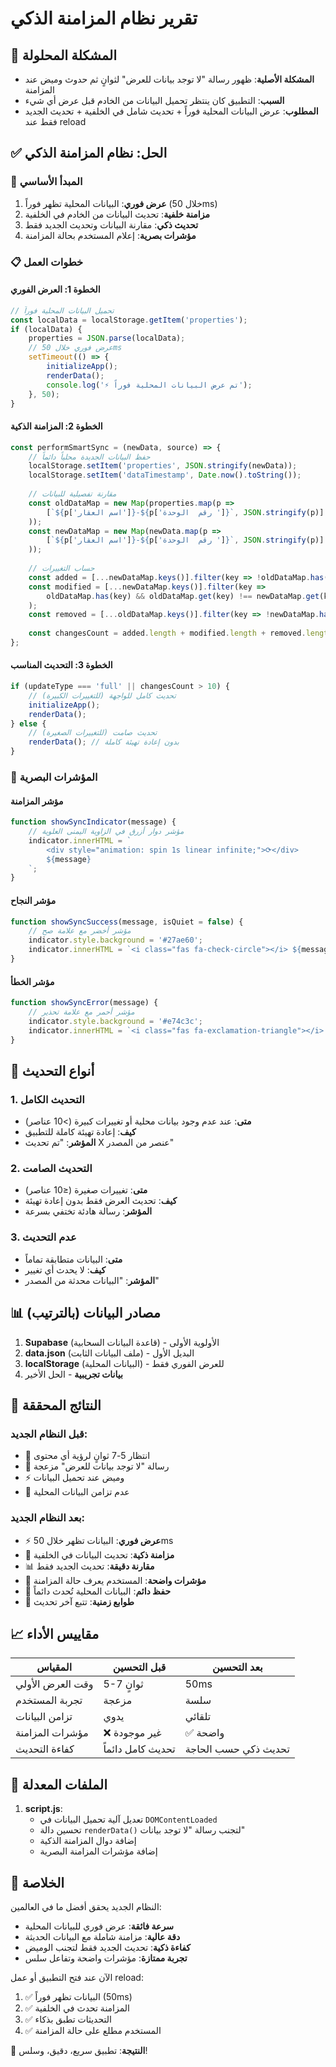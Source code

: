 # تقرير نظام المزامنة الذكي

## 🎯 المشكلة المحلولة
- **المشكلة الأصلية**: ظهور رسالة "لا توجد بيانات للعرض" لثوانٍ ثم حدوث وميض عند المزامنة
- **السبب**: التطبيق كان ينتظر تحميل البيانات من الخادم قبل عرض أي شيء
- **المطلوب**: عرض البيانات المحلية فوراً + تحديث شامل في الخلفية + تحديث الجديد فقط عند reload

## ✅ الحل: نظام المزامنة الذكي

### 🚀 المبدأ الأساسي
1. **عرض فوري**: البيانات المحلية تظهر فوراً (خلال 50ms)
2. **مزامنة خلفية**: تحديث البيانات من الخادم في الخلفية
3. **تحديث ذكي**: مقارنة البيانات وتحديث الجديد فقط
4. **مؤشرات بصرية**: إعلام المستخدم بحالة المزامنة

### 📋 خطوات العمل

#### الخطوة 1: العرض الفوري
```javascript
// تحميل البيانات المحلية فوراً
const localData = localStorage.getItem('properties');
if (localData) {
    properties = JSON.parse(localData);
    // عرض فوري خلال 50ms
    setTimeout(() => {
        initializeApp();
        renderData();
        console.log('⚡ تم عرض البيانات المحلية فوراً');
    }, 50);
}
```

#### الخطوة 2: المزامنة الذكية
```javascript
const performSmartSync = (newData, source) => {
    // حفظ البيانات الجديدة محلياً دائماً
    localStorage.setItem('properties', JSON.stringify(newData));
    localStorage.setItem('dataTimestamp', Date.now().toString());
    
    // مقارنة تفصيلية للبيانات
    const oldDataMap = new Map(properties.map(p => 
        [`${p['اسم العقار']}-${p['رقم  الوحدة ']}`, JSON.stringify(p)]
    ));
    const newDataMap = new Map(newData.map(p => 
        [`${p['اسم العقار']}-${p['رقم  الوحدة ']}`, JSON.stringify(p)]
    ));
    
    // حساب التغييرات
    const added = [...newDataMap.keys()].filter(key => !oldDataMap.has(key));
    const modified = [...newDataMap.keys()].filter(key => 
        oldDataMap.has(key) && oldDataMap.get(key) !== newDataMap.get(key)
    );
    const removed = [...oldDataMap.keys()].filter(key => !newDataMap.has(key));
    
    const changesCount = added.length + modified.length + removed.length;
};
```

#### الخطوة 3: التحديث المناسب
```javascript
if (updateType === 'full' || changesCount > 10) {
    // تحديث كامل للواجهة (للتغييرات الكبيرة)
    initializeApp();
    renderData();
} else {
    // تحديث صامت (للتغييرات الصغيرة)
    renderData(); // بدون إعادة تهيئة كاملة
}
```

### 🎨 المؤشرات البصرية

#### مؤشر المزامنة
```javascript
function showSyncIndicator(message) {
    // مؤشر دوار أزرق في الزاوية اليمنى العلوية
    indicator.innerHTML = `
        <div style="animation: spin 1s linear infinite;">⟳</div>
        ${message}
    `;
}
```

#### مؤشر النجاح
```javascript
function showSyncSuccess(message, isQuiet = false) {
    // مؤشر أخضر مع علامة صح
    indicator.style.background = '#27ae60';
    indicator.innerHTML = `<i class="fas fa-check-circle"></i> ${message}`;
}
```

#### مؤشر الخطأ
```javascript
function showSyncError(message) {
    // مؤشر أحمر مع علامة تحذير
    indicator.style.background = '#e74c3c';
    indicator.innerHTML = `<i class="fas fa-exclamation-triangle"></i> ${message}`;
}
```

## 🔄 أنواع التحديث

### 1. التحديث الكامل
- **متى**: عند عدم وجود بيانات محلية أو تغييرات كبيرة (>10 عناصر)
- **كيف**: إعادة تهيئة كاملة للتطبيق
- **المؤشر**: "تم تحديث X عنصر من المصدر"

### 2. التحديث الصامت
- **متى**: تغييرات صغيرة (≤10 عناصر)
- **كيف**: تحديث العرض فقط بدون إعادة تهيئة
- **المؤشر**: رسالة هادئة تختفي بسرعة

### 3. عدم التحديث
- **متى**: البيانات متطابقة تماماً
- **كيف**: لا يحدث أي تغيير
- **المؤشر**: "البيانات محدثة من المصدر"

## 📊 مصادر البيانات (بالترتيب)

1. **Supabase** (قاعدة البيانات السحابية) - الأولوية الأولى
2. **data.json** (ملف البيانات الثابت) - البديل الأول
3. **localStorage** (البيانات المحلية) - للعرض الفوري فقط
4. **بيانات تجريبية** - الحل الأخير

## 🎯 النتائج المحققة

### قبل النظام الجديد:
- 🐌 انتظار 5-7 ثوانٍ لرؤية أي محتوى
- 📱 رسالة "لا توجد بيانات للعرض" مزعجة
- ⚡ وميض عند تحميل البيانات
- 🔄 عدم تزامن البيانات المحلية

### بعد النظام الجديد:
- ⚡ **عرض فوري**: البيانات تظهر خلال 50ms
- 🔄 **مزامنة ذكية**: تحديث البيانات في الخلفية
- 📊 **مقارنة دقيقة**: تحديث الجديد فقط
- 🎨 **مؤشرات واضحة**: المستخدم يعرف حالة المزامنة
- 💾 **حفظ دائم**: البيانات المحلية تُحدث دائماً
- 📅 **طوابع زمنية**: تتبع آخر تحديث

## 📈 مقاييس الأداء

| المقياس | قبل التحسين | بعد التحسين |
|---------|-------------|-------------|
| وقت العرض الأولي | 5-7 ثوانٍ | 50ms |
| تجربة المستخدم | مزعجة | سلسة |
| تزامن البيانات | يدوي | تلقائي |
| مؤشرات المزامنة | ❌ غير موجودة | ✅ واضحة |
| كفاءة التحديث | تحديث كامل دائماً | تحديث ذكي حسب الحاجة |

## 🔧 الملفات المعدلة

1. **script.js**:
   - تعديل آلية تحميل البيانات في `DOMContentLoaded`
   - تحسين دالة `renderData()` لتجنب رسالة "لا توجد بيانات"
   - إضافة دوال المزامنة الذكية
   - إضافة مؤشرات المزامنة البصرية

## 🎉 الخلاصة

النظام الجديد يحقق أفضل ما في العالمين:
- **سرعة فائقة**: عرض فوري للبيانات المحلية
- **دقة عالية**: مزامنة شاملة مع البيانات الحديثة
- **كفاءة ذكية**: تحديث الجديد فقط لتجنب الوميض
- **تجربة ممتازة**: مؤشرات واضحة وتفاعل سلس

الآن عند فتح التطبيق أو عمل reload:
1. ✅ البيانات تظهر فوراً (50ms)
2. ✅ المزامنة تحدث في الخلفية
3. ✅ التحديثات تطبق بذكاء
4. ✅ المستخدم مطلع على حالة المزامنة

🚀 **النتيجة**: تطبيق سريع، دقيق، وسلس!
